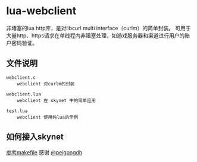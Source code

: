# lua-webclient

非堵塞的lua http库，是对libcurl multi interface（curlm）的简单封装。
可用于大量http、https请求在单线程内非阻塞处理，如游戏服务器和渠道进行用户的账户密码验证。

## 文件说明

	webclient.c 
		webclient 对curlm的封装
		
	webclient.lua
		webclient 在 skynet 中的简单应用
		
	test.lua
		webclient 使用纯lua的示例
		
## 如何接入skynet

[参考makefile](https://github.com/dpull/lua-webclient/issues/13) 感谢 [@peigongdh](https://github.com/peigongdh) 
